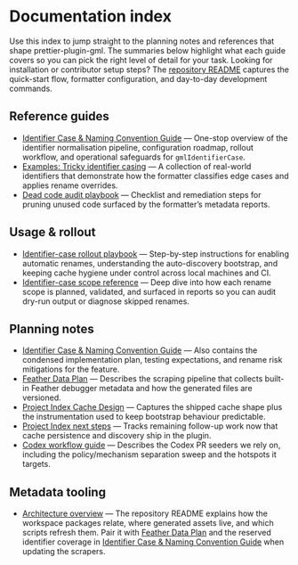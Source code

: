 # Documentation index

Use this index to jump straight to the planning notes and references that shape
prettier-plugin-gml. The summaries below highlight what each guide covers so you
can pick the right level of detail for your task. Looking for installation or
contributor setup steps? The [repository README](../README.md) captures the
quick-start flow, formatter configuration, and day-to-day development commands.

## Reference guides

- [Identifier Case & Naming Convention Guide](naming-conventions.md) — One-stop
  overview of the identifier normalisation pipeline, configuration roadmap,
  rollout workflow, and operational safeguards for `gmlIdentifierCase`.
- [Examples: Tricky identifier casing](examples/naming-convention/tricky-identifiers.md)
  — A collection of real-world identifiers that demonstrate how the formatter
  classifies edge cases and applies rename overrides.
- [Dead code audit playbook](dead-code-audit.md) — Checklist and remediation
  steps for pruning unused code surfaced by the formatter’s metadata reports.

## Usage & rollout

- [Identifier-case rollout playbook](identifier-case-rollout.md) — Step-by-step
  instructions for enabling automatic renames, understanding the
  auto-discovery bootstrap, and keeping cache hygiene under control across
  local machines and CI.
- [Identifier-case scope reference](identifier-case-reference.md) — Deep dive
  into how each rename scope is planned, validated, and surfaced in reports so
  you can audit dry-run output or diagnose skipped renames.

## Planning notes

- [Identifier Case & Naming Convention Guide](naming-conventions.md) — Also
  contains the condensed implementation plan, testing expectations, and rename
  risk mitigations for the feature.
- [Feather Data Plan](feather-data-plan.md) — Describes the scraping pipeline that
  collects built-in Feather debugger metadata and how the generated files are
  versioned.
- [Project Index Cache Design](project-index-cache-design.md) — Captures the
  shipped cache shape plus the instrumentation used to keep bootstrap behaviour
  predictable.
- [Project Index next steps](project-index-next-steps.md) — Tracks remaining
  follow-up work now that cache persistence and discovery ship in the plugin.
- [Codex workflow guide](codex-workflow-guide.md) — Describes the Codex PR
  seeders we rely on, including the policy/mechanism separation sweep and the
  hotspots it targets.

## Metadata tooling

- [Architecture overview](../README.md#architecture-overview) — The repository
  README explains how the workspace packages relate, where generated assets live,
  and which scripts refresh them. Pair it with
  [Feather Data Plan](feather-data-plan.md) and the reserved identifier coverage
  in [Identifier Case & Naming Convention Guide](naming-conventions.md#5-reserved-identifier-dataset)
  when updating the scrapers.
